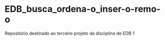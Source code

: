 # EDB_busca_ordena-o_inser-o-remo-o
Repositório destinado ao terceiro projeto da disciplina de EDB 1
